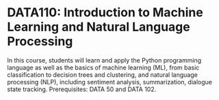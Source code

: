 # DATA110: Introduction to Machine Learning and Natural Language Processing
In this course, students will learn and apply the Python programming language as well as the basics of machine learning (ML), from basic classification to decision trees and clustering, and natural language processing (NLP), including sentiment analysis, summarization, dialogue state tracking. Prerequisites: DATA 50 and DATA 102.
